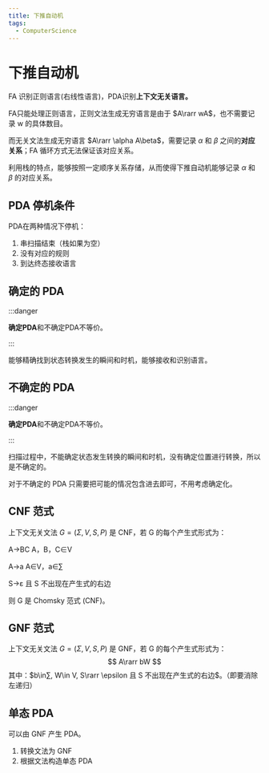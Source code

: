 ```yaml
---
title: 下推自动机
tags: 
  - ComputerScience
---
```


# 下推自动机

FA 识别正则语言(右线性语言)，PDA识别**上下文无关语言。**

FA只能处理正则语言，正则文法生成无穷语言是由于 $A\rarr wA$，也不需要记录 w 的具体数目。

而无关文法生成无穷语言 $A\rarr \alpha A\beta$，需要记录 $\alpha$ 和 $\beta$ 之间的**对应关系**；FA 循环方式无法保证该对应关系。

利用栈的特点，能够按照一定顺序关系存储，从而使得下推自动机能够记录 $\alpha$ 和 $\beta$ 的对应关系。

## PDA 停机条件

PDA在两种情况下停机：

1. 串扫描结束（栈如果为空）
2. 没有对应的规则
3. 到达终态接收语言

## 确定的 PDA

:::danger

****确定PDA****和不确定PDA不等价。

:::

能够精确找到状态转换发生的瞬间和时机，能够接收和识别语言。

## 不确定的 PDA

:::danger

****确定PDA****和不确定PDA不等价。

:::

扫描过程中，不能确定状态发生转换的瞬间和时机，没有确定位置进行转换，所以是不确定的。

对于不确定的 PDA 只需要把可能的情况包含进去即可，不用考虑确定化。

## CNF 范式

上下文无关文法 $G=(\Sigma, V, S,P)$ 是 CNF，若 G 的每个产生式形式为：

 A→BC   A，B，C∈V

 A→a     A∈V，a∈∑

 S→ε 且 S 不出现在产生式的右边

则 G 是 Chomsky 范式 (CNF)。

## GNF 范式

上下文无关文法 $G=(\Sigma, V, S,P)$ 是 GNF，若 G 的每个产生式形式为：
$$
A\rarr bW
$$
 其中：$b\in∑, W\in V, S\rarr \epsilon 且 S 不出现在产生式的右边$。（即要消除左递归）



## 单态 PDA

可以由 GNF 产生 PDA。

1. 转换文法为 GNF
2. 根据文法构造单态 PDA

